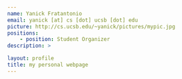 ```yaml
---
name: Yanick Fratantonio
email: yanick [at] cs [dot] ucsb [dot] edu
picture: http://cs.ucsb.edu/~yanick/pictures/mypic.jpg
positions: 
    - position: Student Organizer
description: >

layout: profile
title: my personal webpage
---
```

